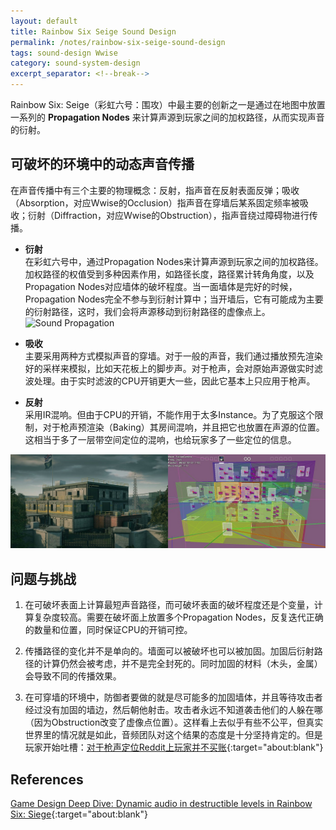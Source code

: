 ```yaml
---
layout: default
title: Rainbow Six Seige Sound Design
permalink: /notes/rainbow-six-seige-sound-design
tags: sound-design Wwise
category: sound-system-design
excerpt_separator: <!--break-->
---
```

Rainbow Six: Seige（彩虹六号：围攻）中最主要的创新之一是通过在地图中放置一系列的 **Propagation Nodes** 来计算声源到玩家之间的加权路径，从而实现声音的衍射。

<!--break-->

## 可破坏的环境中的动态声音传播

在声音传播中有三个主要的物理概念：反射，指声音在反射表面反弹；吸收（Absorption，对应Wwise的Occlusion）指声音在穿墙后某系固定频率被吸收；衍射（Diffraction，对应Wwise的Obstruction），指声音绕过障碍物进行传播。

* **衍射**  
在彩虹六号中，通过Propagation Nodes来计算声源到玩家之间的加权路径。加权路径的权值受到多种因素作用，如路径长度，路径累计转角角度，以及Propagation Nodes对应墙体的破坏程度。当一面墙体是完好的时候，Propagation Nodes完全不参与到衍射计算中；当开墙后，它有可能成为主要的衍射路径，这时，我们会将声源移动到衍射路径的虚像点上。
![Sound Propagation](https://www.gamasutra.com/db_area/images/Siege%201.jpg)

* **吸收**  
主要采用两种方式模拟声音的穿墙。对于一般的声音，我们通过播放预先渲染好的采样来模拟，比如天花板上的脚步声。对于枪声，会对原始声源做实时滤波处理。由于实时滤波的CPU开销更大一些，因此它基本上只应用于枪声。

* **反射**  
采用IR混响。但由于CPU的开销，不能作用于太多Instance。为了克服这个限制，对于枪声预渲染（Baking）其房间混响，并且把它也放置在声源的位置。这相当于多了一层带空间定位的混响，也给玩家多了一些定位的信息。

![global_wind](\assets\images\siege5.jpg)

## 问题与挑战

1. 在可破坏表面上计算最短声音路径，而可破坏表面的破坏程度还是个变量，计算复杂度较高。需要在破坏面上放置多个Propagation Nodes，反复迭代正确的数量和位置，同时保证CPU的开销可控。  

2. 传播路径的变化并不是单向的。墙面可以被破坏也可以被加固。加固后衍射路径的计算仍然会被考虑，并不是完全封死的。同时加固的材料（木头，金属）会导致不同的传播效果。  

3. 在可穿墙的环境中，防御者要做的就是尽可能多的加固墙体，并且等待攻击者经过没有加固的墙边，然后朝他射击。攻击者永远不知道袭击他们的人躲在哪（因为Obstruction改变了虚像点位置）。这样看上去似乎有些不公平，但真实世界里的情况就是如此，音频团队对这个结果的态度是十分坚持肯定的。但是玩家开始吐槽：[对于枪声定位Reddit上玩家并不买账](https://www.reddit.com/r/Rainbow6/comments/5oqwbz/great_article_on_how_rainbow_six_siege_audio/){:target="about:blank"} 

## References

[Game Design Deep Dive: Dynamic audio in destructible levels in Rainbow Six: Siege](https://www.gamasutra.com/view/news/288565/Game_Design_Deep_Dive_Dynamic_audio_in_destructible_levels_in_Rainbow_Six_Siege.php){:target="about:blank"}
